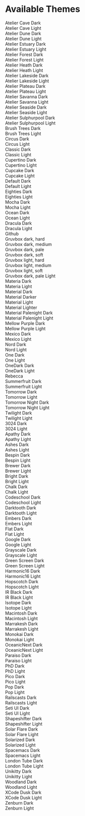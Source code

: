 # Available Themes

Atelier Cave Dark  
Atelier Cave Light  
Atelier Dune Dark  
Atelier Dune Light  
Atelier Estuary Dark  
Atelier Estuary Light  
Atelier Forest Dark  
Atelier Forest Light  
Atelier Heath Dark  
Atelier Heath Light  
Atelier Lakeside Dark  
Atelier Lakeside Light  
Atelier Plateau Dark  
Atelier Plateau Light  
Atelier Savanna Dark  
Atelier Savanna Light  
Atelier Seaside Dark  
Atelier Seaside Light  
Atelier Sulphurpool Dark  
Atelier Sulphurpool Light  
Brush Trees Dark  
Brush Trees Light  
Circus Dark  
Circus Light  
Classic Dark  
Classic Light  
Cupertino Dark  
Cupertino Light  
Cupcake Dark  
Cupcake Light  
Default Dark  
Default Light  
Eighties Dark  
Eighties Light  
Mocha Dark  
Mocha Light  
Ocean Dark  
Ocean Light  
Dracula Dark  
Dracula Light  
Github  
Gruvbox dark, hard  
Gruvbox dark, medium  
Gruvbox dark, pale  
Gruvbox dark, soft  
Gruvbox light, hard  
Gruvbox light, medium  
Gruvbox light, soft  
Gruvbox dark, pale Light  
Materia Dark  
Materia Light  
Material Dark  
Material Darker  
Material Light  
Material Lighter  
Material Palenight Dark  
Material Palenight Light  
Mellow Purple Dark  
Mellow Purple Light  
Mexico Dark  
Mexico Light  
Nord Dark  
Nord Light  
One Dark  
One Light  
OneDark Dark  
OneDark Light  
Rebecca  
Summerfruit Dark  
Summerfruit Light  
Tomorrow Dark  
Tomorrow Light  
Tomorrow Night Dark  
Tomorrow Night Light  
Twilight Dark  
Twilight Light  
3024 Dark  
3024 Light  
Apathy Dark  
Apathy Light  
Ashes Dark  
Ashes Light  
Bespin Dark  
Bespin Light  
Brewer Dark  
Brewer Light  
Bright Dark  
Bright Light  
Chalk Dark  
Chalk Light  
Codeschool Dark  
Codeschool Light  
Darktooth Dark  
Darktooth Light  
Embers Dark  
Embers Light  
Flat Dark  
Flat Light  
Google Dark  
Google Light  
Grayscale Dark  
Grayscale Light  
Green Screen Dark  
Green Screen Light  
Harmonic16 Dark  
Harmonic16 Light  
Hopscotch Dark  
Hopscotch Light  
IR Black Dark  
IR Black Light  
Isotope Dark  
Isotope Light  
Macintosh Dark  
Macintosh Light  
Marrakesh Dark  
Marrakesh Light  
Monokai Dark  
Monokai Light  
OceanicNext Dark  
OceanicNext Light  
Paraiso Dark  
Paraiso Light  
PhD Dark  
PhD Light  
Pico Dark  
Pico Light  
Pop Dark  
Pop Light  
Railscasts Dark  
Railscasts Light  
Seti UI Dark  
Seti UI Light  
Shapeshifter Dark  
Shapeshifter Light  
Solar Flare Dark  
Solar Flare Light  
Solarized Dark  
Solarized Light  
Spacemacs Dark  
Spacemacs Light  
London Tube Dark  
London Tube Light  
Unikitty Dark  
Unikitty Light  
Woodland Dark  
Woodland Light  
XCode Dusk Dark  
XCode Dusk Light  
Zenburn Dark  
Zenburn Light  
